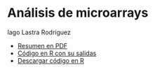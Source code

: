 # Análisis de microarrays

Iago Lastra Rodríguez

- [Resumen en PDF](PEC.pdf)
- [Código en R con su salidas](study.html)
- [Descargar código en R](/study.rmd)